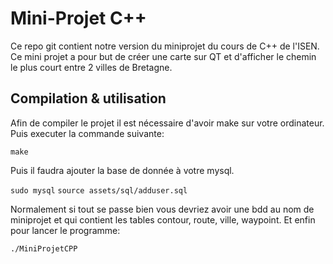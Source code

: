 # Mini-Projet C++

Ce repo git contient notre version du miniprojet du cours de C++ de l'ISEN.
Ce mini projet a pour but de créer une carte sur QT et d'afficher le chemin le plus court entre 2 villes de Bretagne.

## Compilation & utilisation

Afin de compiler le projet il est nécessaire d'avoir make sur votre ordinateur.  
Puis executer la commande suivante:  
  
`make`  
  
Puis il faudra ajouter la base de donnée à votre mysql.

`sudo mysql`
`source assets/sql/adduser.sql`

Normalement si tout se passe bien vous devriez avoir une bdd au nom de miniprojet et qui contient les tables contour, route, ville, waypoint.
Et enfin pour lancer le programme:  
  
`./MiniProjetCPP`  

